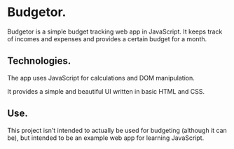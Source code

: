 # Budgetor.
Budgetor is a simple budget tracking web app in JavaScript.
It keeps track of incomes and expenses and provides a certain budget
for a month.

## Technologies.
The app uses JavaScript for calculations and DOM manipulation.

It provides a simple and beautiful UI written in basic HTML and CSS.

## Use.
This project isn't intended to actually be used for budgeting (although it can be),
but intended to be an example web app for learning JavaScript. 

